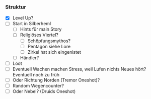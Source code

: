 ### Struktur
- [x] Level Up?
- [ ] Start in Silberheml  
	- [ ] Hints für main Story  
	- [ ] Religiöses Viertel?  
		- [ ] Schöpfungsmythos?  
		- [ ] Pentagon siehe Lore  
		- [ ] Zirkel hat sich eingenistet  
	- [ ] Händler? 
- [ ] Loot
- [ ] Eventuell Wachen machen Stress, weil Lufen nichts Neues hört? Eventuell noch zu früh 
- [ ] Oder Richtung Norden (Tremor Oneshot)?  
- [ ] Random Wegencounter?  
- [ ] Oder Nebel? (Druids Oneshot)

